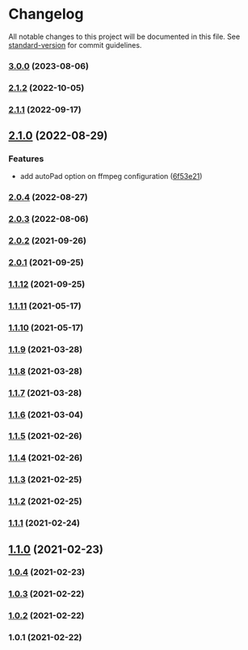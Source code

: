 # Changelog

All notable changes to this project will be documented in this file. See
[standard-version](https://github.com/conventional-changelog/standard-version) for commit guidelines.

### [3.0.0](https://github.com/lukaselmer/puppeteer-screen-recorder/compare/v2.1.2...v3.0.0) (2023-08-06)

### [2.1.2](https://github.com/prasanaworld/puppeteer-screen-recorder/compare/v2.1.1...v2.1.2) (2022-10-05)

### [2.1.1](https://github.com/prasanaworld/puppeteer-screen-recorder/compare/v2.1.0...v2.1.1) (2022-09-17)

## [2.1.0](https://github.com/prasanaworld/puppeteer-screen-recorder/compare/v2.0.2...v2.1.0) (2022-08-29)

### Features

- add autoPad option on ffmpeg configuration
  ([6f53e21](https://github.com/prasanaworld/puppeteer-screen-recorder/commit/6f53e21cd76c24a3808d8af24a243234d6a09ddc))

### [2.0.4](https://github.com/prasanaworld/puppeteer-screen-recorder/compare/v2.0.3...v2.0.4) (2022-08-27)

### [2.0.3](https://github.com/prasanaworld/puppeteer-screen-recorder/compare/v2.0.2...v2.0.3) (2022-08-06)

### [2.0.2](https://github.com/prasanaworld/puppeteer-screen-recorder/compare/v2.0.0...v2.0.2) (2021-09-26)

### [2.0.1](https://github.com/prasanaworld/puppeteer-screen-recorder/compare/v1.1.12...v2.0.1) (2021-09-25)

### [1.1.12](https://github.com/prasanaworld/puppeteer-screen-recorder/compare/v1.1.11...v1.1.12) (2021-09-25)

### [1.1.11](https://github.com/prasanaworld/puppeteer-screen-recorder/compare/v1.1.10...v1.1.11) (2021-05-17)

### [1.1.10](https://github.com/prasanaworld/puppeteer-screen-recorder/compare/v1.1.9...v1.1.10) (2021-05-17)

### [1.1.9](https://github.com/prasanaworld/puppeteer-screen-recorder/compare/v1.1.8...v1.1.9) (2021-03-28)

### [1.1.8](https://github.com/prasanaworld/puppeteer-screen-recorder/compare/v1.1.7...v1.1.8) (2021-03-28)

### [1.1.7](https://github.com/prasanaworld/puppeteer-screen-recorder/compare/v1.1.6...v1.1.7) (2021-03-28)

### [1.1.6](https://github.com/prasanaworld/puppeteer-screen-recorder/compare/v1.1.5...v1.1.6) (2021-03-04)

### [1.1.5](https://github.com/prasanaworld/puppeteer-screen-recorder/compare/v1.1.3...v1.1.5) (2021-02-26)

### [1.1.4](https://github.com/prasanaworld/puppeteer-screen-recorder/compare/v1.1.3...v1.1.4) (2021-02-26)

### [1.1.3](https://github.com/prasanaworld/puppeteer-screen-recorder/compare/v1.1.2...v1.1.3) (2021-02-25)

### [1.1.2](https://github.com/prasanaworld/puppeteer-screen-recorder/compare/v1.1.1...v1.1.2) (2021-02-25)

### [1.1.1](https://github.com/prasanaworld/puppeteer-screen-recorder/compare/v1.1.0...v1.1.1) (2021-02-24)

## [1.1.0](https://github.com/prasanaworld/puppeteer-screen-recorder/compare/v1.0.4...v1.1.0) (2021-02-23)

### [1.0.4](https://github.com/prasanaworld/puppeteer-screen-recorder/compare/v1.0.3...v1.0.4) (2021-02-23)

### [1.0.3](https://github.com/prasanaworld/puppeteer-screen-recorder/compare/v1.0.2...v1.0.3) (2021-02-22)

### [1.0.2](https://github.com/prasanaworld/puppeteer-screen-recorder/compare/v1.0.1...v1.0.2) (2021-02-22)

### 1.0.1 (2021-02-22)
